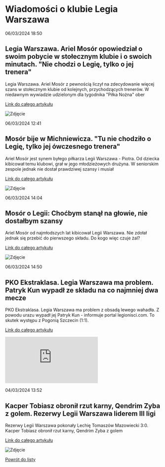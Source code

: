 # Wiadomości o klubie Legia Warszawa

06/03/2024  18:50 

## Legia Warszawa. Ariel Mosór opowiedział o swoim pobycie w stołecznym klubie i o swoich minutach. "Nie chodzi o Legię, tylko o jej trenera" 

Legia Warszawa. Ariel Mosór z pewnością liczył na zdecydowanie więcej szans w stołecznym klubie od kolejnych, przychodzących trenerów. W niedawnym wywiadzie udzielonym dla tygodnika "Piłka Nożna" ober 

[Link do całego artykułu](https://www.msn.com/pl-pl/sport/other/legia-warszawa-ariel-mosór-opowiedział-o-swoim-pobycie-w-stołecznym-klubie-i-o-swoich-minutach-nie-chodzi-o-legię-tylko-o-jej-trenera/ar-BB1jrBYD) 

![Zdjęcie](None) 

06/03/2024  12:41 

## Mosór bije w Michniewicza. "Tu nie chodziło o Legię, tylko jej ówczesnego trenera" 

Ariel Mosór jest synem byłego piłkarza Legii Warszawa - Piotra. Od dziecka kibicował temu klubowi, grał w jego młodzieżowych drużyna. W seniorskim zespole jednak nie dostał prawdziwej szansy i musiał 

[Link do całego artykułu](https://sport.dziennik.pl/pilka-nozna/ekstraklasa/artykuly/9449537,mosor-bije-w-michniewicza-tu-nie-chodzilo-o-legie-tylko-jej-owczesn.html) 

![Zdjęcie](https://ocdn.eu/pulscms-transforms/1/jNwk9kuTURBXy9hYjc1ZjU5ZC1lNWZiLTQ3MzktYjI1YS0wNzI1MTczNjdmYWIuanBlZ5GVAs0EsADDw94AAaEwBQ) 

06/03/2024  14:04 

## Mosór o Legii: Choćbym stanął na głowie, nie dostałbym szansy 

Ariel Mosór od najmłodszych lat kibicował Legii Warszawa. Nie zdołał jednak się przebić do pierwszego składu. Do kogo więc czuje żal? 

[Link do całego artykułu](https://weszlo.com/2024/03/06/mosor-o-legii-chocbym-stanal-na-glowie-nie-dostalbym-szansy/) 

![Zdjęcie](https://static.weszlo.com/cdn-cgi/image/quality=65,format=auto/2024/01/638397850074886505-scaled.jpg) 

06/03/2024  14:50 

## PKO Ekstraklasa. Legia Warszawa ma problem. Patryk Kun wypadł ze składu na co najmniej dwa mecze 

PKO Ekstraklasa. Legia Warszawa ma problem z obsadą lewego wahadła. Z powodu urazu wypadł jej Patryk Kun - informuje portal legionisci.com. To skutek występu z Pogonią Szczecin (1:1). 

[Link do całego artykułu](https://www.msn.com/pl-pl/sport/other/pko-ekstraklasa-legia-warszawa-ma-problem-patryk-kun-wypadł-ze-składu-na-co-najmniej-dwa-mecze/ar-BB1jqOXl) 

![Zdjęcie](https://img-s-msn-com.akamaized.net/tenant/amp/entityid/BB1jqMvj.img?w=640&h=400&m=4&q=71) 

04/03/2024  13:52 

## Kacper Tobiasz obronił rzut karny, Qendrim Zyba z golem. Rezerwy Legii Warszawa liderem III ligi 

Rezerwy Legii Warszawa pokonały Lechię Tomaszów Mazowiecki 3:0. Kacper Tobiasz obronił rzut karny, Qendrim Zyba z golem 

[Link do całego artykułu](https://eurosport.tvn24.pl/pilka-nozna/kacper-tobiasz-obronil-rzut-karny-qendrim-zyba-z-golem.-rezerwy-legii-warszawa-liderem-iii-ligi_sto10048219/story.shtml) 

![Zdjęcie](https://imgresizer.eurosport.com/unsafe/2560x1440/filters:format(jpeg)/origin-imgresizer.eurosport.com/2024/03/04/3922739-79687548-2560-1440.jpg) 

[Powrót do listy](https://jacekkajdan.github.io/ekstraklasa/lista_ekstraklasa)